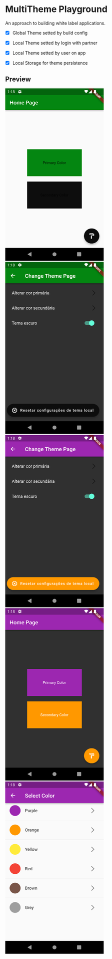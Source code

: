 # MultiTheme Playground

An approach to building white label applications.


- [x] Global Theme setted by build config
- [x] Local Theme setted by login with partner
- [x] Local Theme setted by user on app
- [x] Local Storage for theme persistence



## Preview

<p float="left"> 
 <img src="https://github.com/joaovictorgarcia10/MultiThemePlayground/blob/master/assets/img1.png" width="315" height="550"/>
 <img src="https://github.com/joaovictorgarcia10/MultiThemePlayground/blob/master/assets/img2.png" width="315" height="550"/>
 <img src="https://github.com/joaovictorgarcia10/MultiThemePlayground/blob/master/assets/img3.png" width="315" height="550"/>
 <img src="https://github.com/joaovictorgarcia10/MultiThemePlayground/blob/master/assets/img4.png" width="315" height="550"/>
 <img src="https://github.com/joaovictorgarcia10/MultiThemePlayground/blob/master/assets/img5.png" width="315" height="550"/>
</p>
